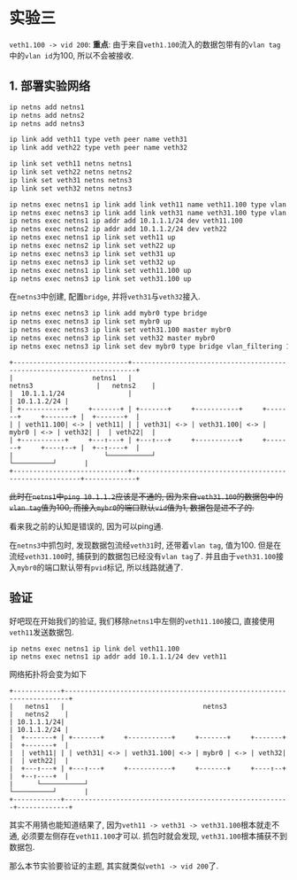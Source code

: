 # 实验三

`veth1.100 -> vid 200`: **重点**: 由于来自`veth1.100`流入的数据包带有的`vlan tag`中的`vlan id`为100, 所以不会被接收.

## 1. 部署实验网络

```bash
ip netns add netns1
ip netns add netns2
ip netns add netns3

ip link add veth11 type veth peer name veth31
ip link add veth22 type veth peer name veth32

ip link set veth11 netns netns1
ip link set veth22 netns netns2
ip link set veth31 netns netns3
ip link set veth32 netns netns3

ip netns exec netns1 ip link add link veth11 name veth11.100 type vlan id 100
ip netns exec netns3 ip link add link veth31 name veth31.100 type vlan id 100
ip netns exec netns1 ip addr add 10.1.1.1/24 dev veth11.100
ip netns exec netns2 ip addr add 10.1.1.2/24 dev veth22
ip netns exec netns1 ip link set veth11 up
ip netns exec netns2 ip link set veth22 up
ip netns exec netns3 ip link set veth31 up
ip netns exec netns3 ip link set veth32 up
ip netns exec netns1 ip link set veth11.100 up
ip netns exec netns3 ip link set veth31.100 up
```

在`netns3`中创建, 配置`bridge`, 并将`veth31`与`veth32`接入.

```bash
ip netns exec netns3 ip link add mybr0 type bridge
ip netns exec netns3 ip link set mybr0 up
ip netns exec netns3 ip link set veth31.100 master mybr0
ip netns exec netns3 ip link set veth32 master mybr0
ip netns exec netns3 ip link set dev mybr0 type bridge vlan_filtering 1
```

```
+-----------------------------+-----------------------------------------------------------------------+
|                    netns1   |                                   netns3                |   netns2    |
|  10.1.1.1/24                |                                                         | 10.1.1.2/24 |
| +-----------+     +-------+ | +-------+     +-----------+     +-------+     +-------+ |  +-------+  |
| | veth11.100| <-> | veth11| | | veth31| <-> | veth31.100| <-> | mybr0 | <-> | veth32| |  | veth22|  |
| +-----------+     +---↑---+ | +---↑---+     +-----------+     +-------+     +----↑--+ |  +--↑----+  |
|                       └───────────┘                                              └──────────┘       |
+-----------------------------+---------------------------------------------------------+-------------+
```

~~此时在`netns1`中`ping 10.1.1.2`应该是不通的, 因为来自`veth31.100`的数据包中的`vlan tag`值为100, 而接入`mybr0`的端口默认`vid`值为1, 数据包是进不了的.~~

看来我之前的认知是错误的, 因为可以ping通. 

在`netns3`中抓包时, 发现数据包流经`veth31`时, 还带着`vlan tag`, 值为100. 但是在流经`veth31.100`时, 捕获到的数据包已经没有`vlan tag`了. 并且由于`veth31.100`接入`mybr0`的端口默认带有`pvid`标记, 所以线路就通了.

## 验证

好吧现在开始我们的验证, 我们移除`netns1`中左侧的`veth11.100`接口, 直接使用`veth11`发送数据包.

```
ip netns exec netns1 ip link del veth11.100
ip netns exec netns1 ip addr add 10.1.1.1/24 dev veth11
```

网络拓扑将会变为如下

```
+------------+-----------------------------------------------------------------------+
|   netns1   |                                   netns3                |   netns2    |
| 10.1.1.1/24|                                                         | 10.1.1.2/24 |
|  +-------+ | +-------+     +-----------+     +-------+     +-------+ |  +-------+  |
|  | veth11| | | veth31| <-> | veth31.100| <-> | mybr0 | <-> | veth32| |  | veth22|  |
|  +---↑---+ | +---↑---+     +-----------+     +-------+     +----↑--+ |  +--↑----+  |
|      └───────────┘                                              └──────────┘       |
+------------+---------------------------------------------------------+-------------+
```

其实不用猜也能知道结果了, 因为`veth11 -> veth31 -> veth31.100`根本就走不通, 必须要左侧存在`veth11.100`才可以. 抓包时就会发现, `veth31.100`根本捕获不到数据包.

那么本节实验要验证的主题, 其实就类似`veth1 -> vid 200`了.
